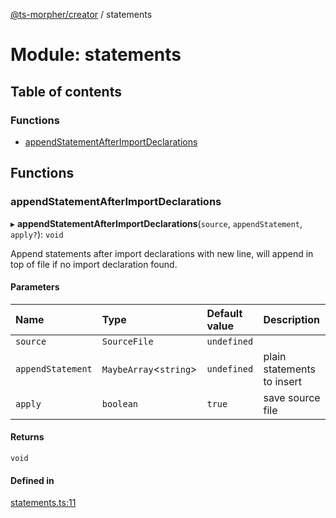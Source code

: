 [@ts-morpher/creator](../README.md) / statements

# Module: statements

## Table of contents

### Functions

- [appendStatementAfterImportDeclarations](statements.md#appendstatementafterimportdeclarations)

## Functions

### appendStatementAfterImportDeclarations

▸ **appendStatementAfterImportDeclarations**(`source`, `appendStatement`, `apply?`): `void`

Append statements after import declarations with new line,
will append in top of file if no import declaration found.

#### Parameters

| Name | Type | Default value | Description |
| :------ | :------ | :------ | :------ |
| `source` | `SourceFile` | `undefined` |  |
| `appendStatement` | `MaybeArray`<`string`\> | `undefined` | plain statements to insert |
| `apply` | `boolean` | `true` | save source file |

#### Returns

`void`

#### Defined in

[statements.ts:11](https://github.com/linbudu599/morpher/blob/0f9496e/packages/creator/src/statements.ts#L11)
